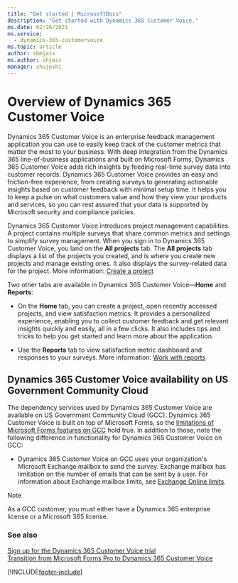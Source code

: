```yaml
---
title: "Get started | MicrosoftDocs"
description: "Get started with Dynamics 365 Customer Voice."
ms.date: 02/26/2021
ms.service: 
  - dynamics-365-customervoice
ms.topic: article
author: sbmjais
ms.author: shjais
manager: shujoshi
---
```


# Overview of Dynamics 365 Customer Voice

Dynamics 365 Customer Voice is an enterprise feedback management application you can use to easily keep track of the customer metrics that matter the most to your business. With deep integration from the Dynamics 365 line-of-business applications and built on Microsoft Forms, Dynamics 365 Customer Voice adds rich insights by feeding real-time survey data into customer records. Dynamics 365 Customer Voice provides an easy and friction-free experience, from creating surveys to generating actionable insights based on customer feedback with minimal setup time. It helps you to keep a pulse on what customers value and how they view your products and services, so you can rest assured that your data is supported by Microsoft security and compliance policies.

Dynamics 365 Customer Voice introduces project management capabilities. A project contains multiple surveys that share common metrics and settings to simplify survey management. When you sign in to Dynamics 365 Customer Voice, you land on the **All projects** tab. The **All projects** tab displays a list of the projects you created, and is where you create new projects and manage existing ones. It also displays the survey-related data for the project. More information: [Create a project](create-project.md)

Two other tabs are available in Dynamics 365 Customer Voice&mdash;**Home** and **Reports**:

- On the **Home** tab, you can create a project, open recently accessed projects, and view satisfaction metrics. It provides a personalized experience, enabling you to collect customer feedback and get relevant insights quickly and easily, all in a few clicks. It also includes tips and tricks to help you get started and learn more about the application.

- Use the **Reports** tab to view satisfaction metric dashboard and responses to your surveys. More information: [Work with reports](about-reports.md)

## Dynamics 365 Customer Voice availability on US Government Community Cloud

The dependency services used by Dynamics 365 Customer Voice are available on US Government Community Cloud (GCC). Dynamics 365 Customer Voice is built on top of Microsoft Forms, so the [limitations of Microsoft Forms features on GCC](https://support.office.com/article/microsoft-forms-features-for-u-s-government-community-cloud-gcc-gcc-high-and-dod-environments-5cbd407a-eef7-431e-8e3a-eb666eab4b4c?ui=en-US&rs=en-US&ad=US) hold true. In addition to those, note the following difference in functionality for Dynamics 365 Customer Voice on GCC:

- Dynamics 365 Customer Voice on GCC uses your organization's Microsoft Exchange mailbox to send the survey. Exchange mailbox has limitation on the number of emails that can be sent by a user. For information about Exchange mailbox limits, see [Exchange Online limits](/office365/servicedescriptions/exchange-online-service-description/exchange-online-limits).

> [!NOTE]
> As a GCC customer, you must either have a Dynamics 365 enterprise license or a Microsoft 365 license.

### See also

[Sign up for the Dynamics 365 Customer Voice trial](sign-up-trial.md)<br>
[Transition from Microsoft Forms Pro to Dynamics 365 Customer Voice](forms-pro-transition.md)


[!INCLUDE[footer-include](includes/footer-banner.md)]